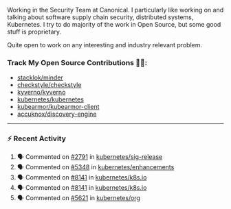 Working in the Security Team at Canonical. I particularly like working on and talking about software supply chain security, distributed systems, Kubernetes. I try to do majority of the work in Open Source, but some good stuff is proprietary.

Quite open to work on any interesting and industry relevant problem. 

### Track My Open Source Contributions 👨‍💻: 
 - [stacklok/minder](https://github.com/stacklok/minder/pulls?q=is%3Apr+author%3AVyom-Yadav+is%3Amerged+)
 - [checkstyle/checkstyle](https://github.com/checkstyle/checkstyle/pulls?q=is%3Apr+author%3AVyom-Yadav+is%3Amerged+)
 - [kyverno/kyverno](https://github.com/kyverno/kyverno/pulls?q=is%3Apr+author%3AVyom-Yadav+is%3Amerged+)
 - [kubernetes/kubernetes](https://github.com/kubernetes/kubernetes/issues?q=is%3Aissue+author%3AVyom-Yadav)
 - [kubearmor/kubearmor-client](https://github.com/kubearmor/kubearmor-client/pulls?q=is%3Amerged+is%3Apr+author%3AVyom-Yadav+)
 - [accuknox/discovery-engine](https://github.com/accuknox/discovery-engine/pulls?q=is%3Amerged+is%3Apr+author%3AVyom-Yadav+)
---

### :zap: Recent Activity

<!--START_SECTION:activity-->
1. 🗣 Commented on [#2791](https://github.com/kubernetes/sig-release/pull/2791#issuecomment-2916813888) in [kubernetes/sig-release](https://github.com/kubernetes/sig-release)
2. 🗣 Commented on [#5348](https://github.com/kubernetes/enhancements/pull/5348#issuecomment-2916808117) in [kubernetes/enhancements](https://github.com/kubernetes/enhancements)
3. 🗣 Commented on [#8141](https://github.com/kubernetes/k8s.io/pull/8141#issuecomment-2914969378) in [kubernetes/k8s.io](https://github.com/kubernetes/k8s.io)
4. 🗣 Commented on [#8141](https://github.com/kubernetes/k8s.io/pull/8141#issuecomment-2914956309) in [kubernetes/k8s.io](https://github.com/kubernetes/k8s.io)
5. 🗣 Commented on [#5621](https://github.com/kubernetes/org/issues/5621#issuecomment-2914899567) in [kubernetes/org](https://github.com/kubernetes/org)
<!--END_SECTION:activity-->
